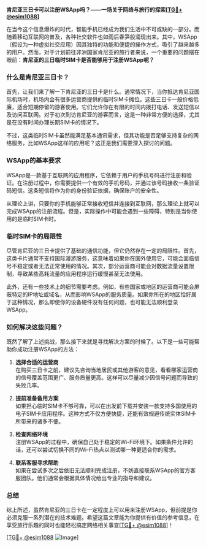 **肯尼亚三日卡可以注册WSApp吗？——一场关于网络与旅行的探索[[TG💪+ @esim1088](https://t.me/s/esim1088)]**

在当今这个信息爆炸的时代，智能手机已经成为我们生活中不可或缺的一部分。而随着移动互联网的普及，各种社交软件也如雨后春笋般涌现出来。其中，WSApp（假设为一种虚拟社交应用）因其独特的功能和便捷的操作方式，吸引了越来越多的用户。然而，对于计划前往非洲国家肯尼亚的旅行者来说，一个重要的问题摆在眼前：**肯尼亚的三日临时SIM卡是否能够用于注册WSApp呢？**

### **什么是肯尼亚三日卡？**

首先，让我们来了解一下肯尼亚的三日卡是什么。通常情况下，当你抵达肯尼亚国际机场时，机场内会有很多运营商提供的临时SIM卡摊位。这些三日卡一般价格低廉，适合短期停留的游客使用。它们允许你在有限的时间内拨打电话、发送短信以及访问互联网。对于初次到访肯尼亚的游客而言，这是一种非常方便的选择，尤其是在没有时间办理长期SIM卡的情况下。

不过，这类临时SIM卡虽然能满足基本通讯需求，但其功能是否足够支持复杂的网络服务，比如WSApp这样的应用呢？这正是我们需要深入探讨的问题。

### **WSApp的基本要求**

WSApp是一款基于互联网的应用程序，它依赖于用户的手机号码进行注册和验证。在注册过程中，你需要提供一个有效的手机号码，并通过该号码接收一条验证码短信。这条短信将作为你的身份验证依据，确保账户的安全性。

从理论上讲，只要你的手机能够正常接收短信并连接到互联网，那么理论上就可以完成WSApp的注册流程。但是，实际操作中可能会遇到一些障碍，特别是当你使用的是临时SIM卡时。

### **临时SIM卡的局限性**

尽管肯尼亚的三日卡提供了基础的通信功能，但它仍然存在一定的局限性。首先，这类卡片通常不支持国际漫游服务，这意味着如果你在国外使用它，可能会面临信号不稳定或者无法正常使用的情况。其次，部分运营商可能会对数据流量设置限制，导致某些高耗流量的应用程序运行缓慢甚至无法使用。

此外，还有一些技术上的细节需要考虑。例如，有些国家或地区的运营商可能会屏蔽特定的IP地址或域名，从而影响WSApp的服务质量。如果你所在的地区恰好属于这种情况，那么即使你的设备硬件没有任何问题，也可能无法顺利登录WSApp。

### **如何解决这些问题？**

既然了解了上述挑战，那么接下来就是寻找解决方案的时候了。以下是一些可能帮助你成功注册WSApp的方法：

1. **选择合适的运营商**  
   在购买三日卡之前，建议先咨询当地居民或其他游客的意见，看看哪家运营商的信号覆盖范围更广、服务质量更高。这样可以尽量减少因信号问题而导致的失败几率。

2. **提前准备备用方案**  
   如果担心临时SIM卡不够可靠，可以在出发前下载并安装一款支持多国使用的电子SIM卡应用程序。这种方式不仅方便快捷，还能有效规避传统实体SIM卡所带来的诸多不便。

3. **检查网络环境**  
   注册WSApp的过程中，确保自己处于稳定的Wi-Fi环境下。如果条件允许的话，还可以尝试切换不同的Wi-Fi热点以测试哪一种更适合你的需求。

4. **联系客服寻求帮助**  
   如果在尝试多次之后依旧无法顺利完成注册，不妨直接联系WSApp的官方客服团队。他们通常会根据具体情况给出专业的指导和建议。

### **总结**

综上所述，虽然肯尼亚的三日卡在一定程度上可以用来注册WSApp，但前提是你必须克服一系列潜在的技术难题。希望这篇文章能为你提供有价值的参考信息，在享受旅行乐趣的同时也能轻松搞定网络相关事宜[[TG💪+ @esim1088](https://t.me/s/esim1088)]！

[[TG💪+ @esim1088](https://t.me/s/esim1088) ![Image](https://i.postimg.cc/4NQfJmqS/Snipaste-2025-05-13-00-14-12.png)]